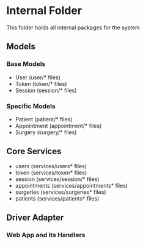 # Internal Folder

This folder holds all internal packages for the system

## Models

### Base Models

- User (user/* files)
- Token (token/* files)
- Session (session/* files)

### Specific Models

- Patient (patient/* files)
- Appointment (appointment/* files)
- Surgery (surgery/* files)

## Core Services

- users (services/users* files)
- token (services/token* files)
- session (services/session/* files)
- appointments (services/appointments* files)
- surgeries (services/surgeries* files)
- patients (services/patients* files)

## Driver Adapter

### Web App and its Handlers


